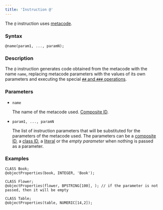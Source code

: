 ```yaml
---
title: 'Instruction @'
---
```


The `@` instruction uses [metacode](Metaprogramming.md#metacode).

### Syntax

    @name(param1, ..., paramN);

### Description

The `@` instruction generates code obtained from the metacode with the name `name`, replacing metacode parameters with the values of its own parameters and executing the special [`##` and `###` operations](Metaprogramming.md#concat). 

### Parameters 

- `name`

    The name of the metacode used. [Composite ID](IDs.md#cid-broken).  

- `param1, ..., paramN`

    The list of instruction parameters that will be substituted for the parameters of the metacode used. The parameters can be a [composite ID](IDs.md#cid-broken), a [class ID](IDs.md#classid-broken), a [literal](Literals.md) or the *empty parameter* when nothing is passed as a parameter.

### Examples

```lsf
CLASS Book;
@objectProperties(book, INTEGER, 'Book');

CLASS Flower;
@objectProperties(flower, BPSTRING[100], ); // if the parameter is not passed, then it will be empty

CLASS Table;
@objectProperties(table, NUMERIC[14,2]);
```
